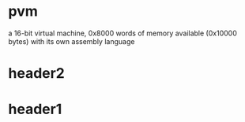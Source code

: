pvm
===

a 16-bit virtual machine, 0x8000 words of memory available (0x10000 bytes) with its own assembly language

header2
==

header1
==